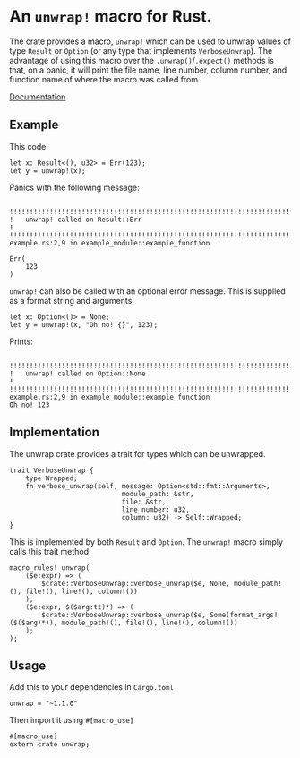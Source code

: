 # An `unwrap!` macro for Rust.

The crate provides a macro, `unwrap!` which can be used to unwrap values of
type `Result` or `Option` (or any type that implements `VerboseUnwrap`). The
advantage of using this macro over the `.unwrap()`/`.expect()` methods is that,
on a panic, it will print the file name, line number, column number, and
function name of where the macro was called from.

[Documentation](http://canndrew.org/rust-doc/unwrap)

## Example

This code:

```
let x: Result<(), u32> = Err(123);
let y = unwrap!(x);
```

Panics with the following message:

```

!!!!!!!!!!!!!!!!!!!!!!!!!!!!!!!!!!!!!!!!!!!!!!!!!!!!!!!!!!!!!!!!!!!!!!!!!!!!!!!!
!   unwrap! called on Result::Err                                              !
!!!!!!!!!!!!!!!!!!!!!!!!!!!!!!!!!!!!!!!!!!!!!!!!!!!!!!!!!!!!!!!!!!!!!!!!!!!!!!!!
example.rs:2,9 in example_module::example_function

Err(
    123
)

```

`unwrap!` can also be called with an optional error message. This is supplied
as a format string and arguments.

```
let x: Option<()> = None;
let y = unwrap!(x, "Oh no! {}", 123);
```

Prints:

```

!!!!!!!!!!!!!!!!!!!!!!!!!!!!!!!!!!!!!!!!!!!!!!!!!!!!!!!!!!!!!!!!!!!!!!!!!!!!!!!!
!   unwrap! called on Option::None                                             !
!!!!!!!!!!!!!!!!!!!!!!!!!!!!!!!!!!!!!!!!!!!!!!!!!!!!!!!!!!!!!!!!!!!!!!!!!!!!!!!!
example.rs:2,9 in example_module::example_function
Oh no! 123

```

## Implementation

The unwrap crate provides a trait for types which can be unwrapped.

```
trait VerboseUnwrap {
    type Wrapped;
    fn verbose_unwrap(self, message: Option<std::fmt::Arguments>,
                            module_path: &str,
                            file: &str,
                            line_number: u32,
                            column: u32) -> Self::Wrapped;
}
```

This is implemented by both `Result` and `Option`. The `unwrap!` macro simply
calls this trait method:

```
macro_rules! unwrap(
    ($e:expr) => (
        $crate::VerboseUnwrap::verbose_unwrap($e, None, module_path!(), file!(), line!(), column!())
    );
    ($e:expr, $($arg:tt)*) => (
        $crate::VerboseUnwrap::verbose_unwrap($e, Some(format_args!($($arg)*)), module_path!(), file!(), line!(), column!())
    );
);
```

## Usage

Add this to your dependencies in `Cargo.toml`

```
unwrap = "~1.1.0"
```

Then import it using `#[macro_use]`

```
#[macro_use]
extern crate unwrap;
```

